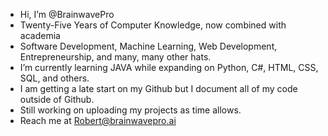 - Hi, I’m @BrainwavePro
- Twenty-Five Years of Computer Knowledge, now combined with academia
- Software Development, Machine Learning, Web Development, Entrepreneurship, and many, many other hats.
- I’m currently learning JAVA while expanding on Python, C#, HTML, CSS, SQL, and others.
- I am getting a late start on my Github but I document all of my code outside of Github.
- Still working on uploading my projects as time allows.
- Reach me at Robert@brainwavepro.ai
